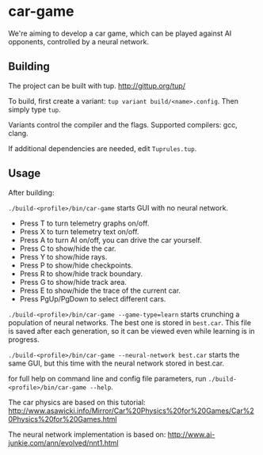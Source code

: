 car-game
========

We're aiming to develop a car game, which can be played against AI opponents, controlled by a neural network.

Building
--------
The project can be built with tup. http://gittup.org/tup/

To build, first create a variant: `tup variant build/<name>.config`. Then simply type `tup`.

Variants control the compiler and the flags. Supported compilers: gcc, clang.

If additional dependencies are needed, edit `Tuprules.tup`.

Usage
-----
After building:

`./build-<profile>/bin/car-game` starts GUI with no neural network.
- Press T to turn telemetry graphs on/off.
- Press X to turn telemetry text on/off.
- Press A to turn AI on/off, you can drive the car yourself.
- Press C to show/hide the car.
- Press Y to show/hide rays.
- Press P to show/hide checkpoints.
- Press R to show/hide track boundary.
- Press G to show/hide track area.
- Press E to show/hide the trace of the current car.
- Press PgUp/PgDown to select different cars.

`./build-<profile>/bin/car-game --game-type=learn` starts crunching a population of neural networks. The best one is stored in `best.car`. This file is saved after each generation, so it can be viewed even while learning is in progress.

`./build-<profile>/bin/car-game --neural-network best.car` starts the same GUI, but this time with the neural network stored in best.car.

for full help on command line and config file parameters, run `./build-<profile>/bin/car-game --help`.

The car physics are based on this tutorial: http://www.asawicki.info/Mirror/Car%20Physics%20for%20Games/Car%20Physics%20for%20Games.html

The neural network implementation is based on: http://www.ai-junkie.com/ann/evolved/nnt1.html

